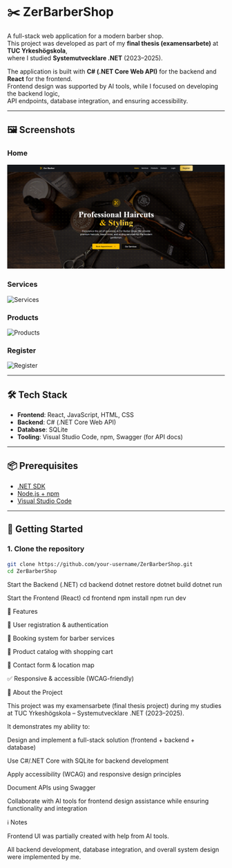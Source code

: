 # ✂️ ZerBarberShop

A full-stack web application for a modern barber shop.  
This project was developed as part of my **final thesis (examensarbete)** at **TUC Yrkeshögskola**,  
where I studied **Systemutvecklare .NET** (2023–2025).

The application is built with **C# (.NET Core Web API)** for the backend and **React** for the frontend.  
Frontend design was supported by AI tools, while I focused on developing the backend logic,  
API endpoints, database integration, and ensuring accessibility.

---

## 🖼️ Screenshots

### Home
![Home Page](./Frontend/public/screenshots/ZerBarberShop_Home.png)

### Services
![Services](./Frontend/screenshots/ZerBarberShop_Services.png)

### Products
![Products](./Frontend/screenshots/ZerBarberShop_Products.png)

### Register
![Register](./Frontend/screenshots/ZerBarberShop_Register.png)

---

## 🛠️ Tech Stack

- **Frontend**: React, JavaScript, HTML, CSS  
- **Backend**: C# (.NET Core Web API)  
- **Database**: SQLite  
- **Tooling**: Visual Studio Code, npm, Swagger (for API docs)  

---

## 📦 Prerequisites

- [.NET SDK](https://dotnet.microsoft.com/download)  
- [Node.js + npm](https://nodejs.org/)  
- [Visual Studio Code](https://code.visualstudio.com/)  

---

## 🚀 Getting Started

### 1. Clone the repository
```bash
git clone https://github.com/your-username/ZerBarberShop.git
cd ZerBarberShop
````

Start the Backend (.NET)
cd backend
dotnet restore
dotnet build
dotnet run

Start the Frontend (React)
cd frontend
npm install
npm run dev

📌 Features

🔐 User registration & authentication

📅 Booking system for barber services

🛒 Product catalog with shopping cart

📍 Contact form & location map

✅ Responsive & accessible (WCAG-friendly)

📖 About the Project

This project was my examensarbete (final thesis project) during my studies at
TUC Yrkeshögskola – Systemutvecklare .NET (2023–2025).

It demonstrates my ability to:

Design and implement a full-stack solution (frontend + backend + database)

Use C#/.NET Core with SQLite for backend development

Apply accessibility (WCAG) and responsive design principles

Document APIs using Swagger

Collaborate with AI tools for frontend design assistance while ensuring functionality and integration

ℹ️ Notes

Frontend UI was partially created with help from AI tools.

All backend development, database integration, and overall system design were implemented by me.
